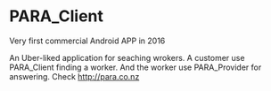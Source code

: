# PARA_Client
Very first commercial Android APP in 2016

An Uber-liked application for seaching wrokers.
A customer use PARA_Client finding a worker. And the worker use PARA_Provider for answering.
Check http://para.co.nz
